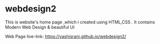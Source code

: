 # webdesign2
This is website's home page ,which i created using HTML,CSS . It contains Modern Web Design &amp; beautiful UI

Web Page live-link:
https://yashisrani.github.io/webdesign2/
